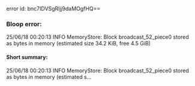 error id: bnc7IDVSgRljj9daMOgfHQ==
### Bloop error:

25/06/18 00:20:13 INFO MemoryStore: Block broadcast_52_piece0 stored as bytes in memory (estimated size 34.2 KiB, free 4.5 GiB)
#### Short summary: 

25/06/18 00:20:13 INFO MemoryStore: Block broadcast_52_piece0 stored as bytes in memory (estimated s...